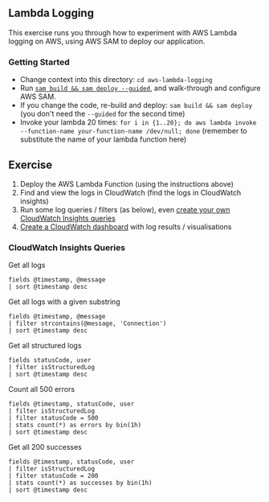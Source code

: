 ## Lambda Logging

This exercise runs you through how to experiment with AWS Lambda logging on AWS, using AWS SAM to deploy our application. 

### Getting Started

* Change context into this directory: `cd aws-lambda-logging`
* Run [`sam build && sam deploy --guided`](https://docs.aws.amazon.com/serverless-application-model/latest/developerguide/sam-cli-command-reference-sam-deploy.html), and walk-through and configure AWS SAM.
* If you change the code, re-build and deploy: `sam build && sam deploy` (you don't need the `--guided` for the second time)
* Invoke your lambda 20 times: `for i in {1..20}; do aws lambda invoke --function-name your-function-name /dev/null; done` (remember to substitute the name of your lambda function here)

## Exercise

1. Deploy the AWS Lambda Function (using the instructions above)
2. Find and view the logs in CloudWatch (find the logs in CloudWatch insights)
3. Run some log queries / filters (as below), even [create your own CloudWatch Insights queries](https://docs.aws.amazon.com/AmazonCloudWatch/latest/logs/CWL_QuerySyntax.html)
4. [Create a CloudWatch dashboard](https://docs.aws.amazon.com/AmazonCloudWatch/latest/monitoring/CloudWatch_Dashboards.html) with log results / visualisations

### CloudWatch Insights Queries

Get all logs

```
fields @timestamp, @message
| sort @timestamp desc
```

Get all logs with a given substring

```
fields @timestamp, @message
| filter strcontains(@message, 'Connection')
| sort @timestamp desc
```

Get all structured logs

```
fields statusCode, user
| filter isStructuredLog
| sort @timestamp desc
```

Count all 500 errors

```
fields @timestamp, statusCode, user
| filter isStructuredLog
| filter statusCode = 500
| stats count(*) as errors by bin(1h)
| sort @timestamp desc
```

Get all 200 successes

```
fields @timestamp, statusCode, user
| filter isStructuredLog
| filter statusCode = 200
| stats count(*) as successes by bin(1h)
| sort @timestamp desc
```